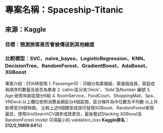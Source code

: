 # 專案名稱：Spaceship-Titanic
## 來源：Kaggle
### 目標：預測旅客是否會被傳送到其他維度
### 比較模型：SVC、naive_bayes、LogisticRegression、KNN、DecisionTree、RandomForest、GradientBoost、AdaBoost、XGBoost
專案介紹：EDA時發現 1. PassengerID：可細分為第幾組、第幾個成員、家庭成員順序的數量及是否為單身
		 2. cabin:區分為'Deck'、'Side'及Number 編號
	 	3. Age:依照年齡區間分6組
	        4. RoomService、FoodCourt、ShoppingMall、Spa、VRDeck:以上欄位依照消費金額區分4個區間，區分條件為中位數及平均數
	   以上共新增至29個特徵。
	   比較上述9個模型成效可發現XGBoost、RandomForest表現最佳，使用GridSearchCV調參成效更佳，最後嘗試Stacking XGBoost及RandomForest model 可得最小的 validation_loss
**Kaggle排名：212/2,198(9.64%)**
	   
	   
